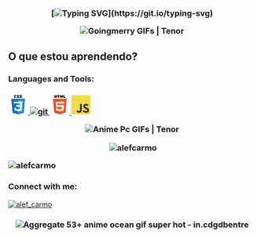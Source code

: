 <h3 align="center">

[![Typing SVG](https://readme-typing-svg.demolab.com?font=Fira+Code&duration=3000&pause=1000&color=317977&width=435&lines=~~OLA!+MEU+NOME+%C3%89+ALEF~~;~~E+AQUI+SE+INICIA~~;~~MINHA+AVENTURA+NA+PROGRAMA%C3%87%C3%83O~~)](https://git.io/typing-svg)

![Goingmerry GIFs | Tenor](https://media.tenor.com/rvwJutnzfnEAAAAC/one-piece.gif)

  ## O que estou aprendendo?  <h3 align="center">

 <h3 align="left">Languages and Tools:</h3>

<h3 align="center">
 
 <p align="left"> <a href="https://www.w3schools.com/css/" target="_blank" rel="noreferrer"> <img src="https://raw.githubusercontent.com/devicons/devicon/master/icons/css3/css3-original-wordmark.svg" alt="css3" width="40" height="40"/> </a> <a href="https://git-scm.com/" target="_blank" rel="noreferrer"> <img src="https://www.vectorlogo.zone/logos/git-scm/git-scm-icon.svg" alt="git" width="40" height="40"/> </a> <a href="https://www.w3.org/html/" target="_blank" rel="noreferrer"> <img src="https://raw.githubusercontent.com/devicons/devicon/master/icons/html5/html5-original-wordmark.svg" alt="html5" width="40" height="40"/> </a> <a href="https://developer.mozilla.org/en-US/docs/Web/JavaScript" target="_blank" rel="noreferrer"> <img src="https://raw.githubusercontent.com/devicons/devicon/master/icons/javascript/javascript-original.svg" alt="javascript" width="40" height="40"/> </a> </p>

![Anime Pc GIFs | Tenor](https://media.tenor.com/2c7diqh1oVIAAAAM/anime-computer.gif)

  
<p>&nbsp;<img align="center" src="https://github-readme-stats.vercel.app/api?username=alefcarmo&show_icons=true&theme=highcontrast&locale=en" alt="alefcarmo" /></p>

<p align="left"> <img src="https://komarev.com/ghpvc/?username=alefcarmo&label=Profile%20views&color=0e75b6&style=flat" alt="alefcarmo" /> </p>


<h3 align="left">Connect with me:</h3>
<p align="left">
<a href="https://instagram.com/alef_carmo" target="blank"><img align="center" src="https://raw.githubusercontent.com/rahuldkjain/github-profile-readme-generator/master/src/images/icons/Social/instagram.svg" alt="alef_carmo" height="30" width="40" /></a>


<h3 align="center">
  
![Aggregate 53+ anime ocean gif super hot - in.cdgdbentre](https://gifdb.com/images/thumbnail/flying-birds-above-the-sea-anime-aesthetic-57jj9md4i2o4d3ey.gif)
